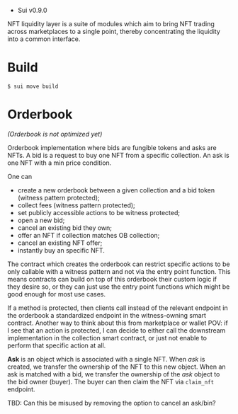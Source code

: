 - Sui v0.9.0

NFT liquidity layer is a suite of modules which aim to bring NFT trading across
marketplaces to a single point, thereby concentrating the liquidity into a
common interface.

# Build

```
$ sui move build
```

# Orderbook

_(Orderbook is not optimized yet)_

Orderbook implementation where bids are fungible tokens and asks are NFTs.
A bid is a request to buy one NFT from a specific collection.
An ask is one NFT with a min price condition.

One can

- create a new orderbook between a given collection and a bid token
  (witness pattern protected);
- collect fees (witness pattern protected);
- set publicly accessible actions to be witness protected;
- open a new bid;
- cancel an existing bid they own;
- offer an NFT if collection matches OB collection;
- cancel an existing NFT offer;
- instantly buy an specific NFT.

The contract which creates the orderbook can restrict specific actions
to be only callable with a witness pattern and not via the entry point
function.
This means contracts can build on top of this orderbook their custom
logic if they desire so, or they can just use the entry point functions
which might be good enough for most use cases.

If a method is protected, then clients call instead of the relevant
endpoint in the orderbook a standardized endpoint in the witness-owning
smart contract.
Another way to think about this from marketplace or wallet POV:
if I see that an action is protected, I can decide to either call
the downstream implementation in the collection smart contract, or just
not enable to perform that specific action at all.

**Ask** is an object which is associated with a single NFT.
When _ask_ is created, we transfer the ownership of the NFT to this
new object.
When an ask is matched with a bid, we transfer the ownership of the
_ask_ object to the bid owner (buyer).
The buyer can then claim the NFT via `claim_nft` endpoint.

TBD: Can this be misused by removing the option to cancel an ask/bin?
